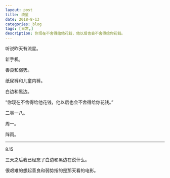 ```yaml
---
layout: post
title: 流星
date: 2018-8-13
categories: blog
tags: [日常,]
description: 你现在不舍得给他花钱，他以后也会不舍得给你花钱。
---
```


听说昨天有流星。

新手机。

善良和弱势。

纸尿裤和儿童内裤。

白边和黑边。

“你现在不舍得给他花钱，他以后也会不舍得给你花钱。”

二零一八。

周一。

阵雨。

---------------------

8.15

三天之后我已经忘了白边和黑边在说什么。

很艰难的想起善良和弱势指的是那天看的电影。
